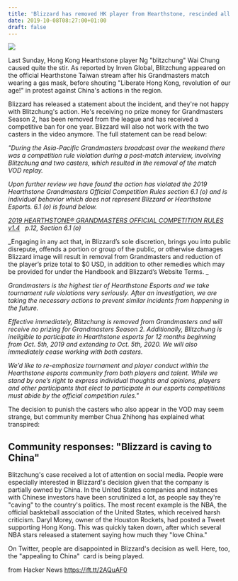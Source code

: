 ```yaml
---
title: 'Blizzard has removed HK player from Hearthstone, rescinded all his prize money'
date: 2019-10-08T08:27:00+01:00
draft: false
---
```


[![](https://static.invenglobal.com/upload/image/2019/10/07/i1570515843709806.jpeg)](https://static.invenglobal.com/upload/image/2019/10/07/i1570515843709806.jpeg)

Last Sunday, Hong Kong Hearthstone player Ng "blitzchung" Wai Chung caused quite the stir. As reported by Inven Global, Blitzchung appeared on the official Hearthstone Taiwan stream after his Grandmasters match wearing a gas mask, before shouting "Liberate Hong Kong, revolution of our age!" in protest against China's actions in the region.

Blizzard has released a statement about the incident, and they're not happy with Blitzchung's action. He's receiving no prize money for Grandmasters Season 2, has been removed from the league and has received a competitive ban for one year. Blizzard will also not work with the two casters in the video anymore. The full statement can be read below:

_"During the Asia-Pacific Grandmasters broadcast over the weekend there was a competition rule violation during a post-match interview, involving Blitzchung and two casters, which resulted in the removal of the match VOD replay._

_Upon further review we have found the action has violated the 2019 Hearthstone Grandmasters Official Competition Rules section 6.1 (o) and is individual behavior which does not represent Blizzard or Hearthstone Esports. 6.1 (o) is found below._

_[2019 HEARTHSTONE® GRANDMASTERS OFFICIAL COMPETITION RULES v1.4](https://bnetcmsus-a.akamaihd.net/cms/page_media/w4/W4NWIBHB74T31564507077190.pdf)   p.12, Section 6.1 (o)_

_Engaging in any act that, in Blizzard’s sole discretion, brings you into public disrepute, offends a portion or group of the public, or otherwise damages Blizzard image will result in removal from Grandmasters and reduction of the player’s prize total to $0 USD, in addition to other remedies which may be provided for under the Handbook and Blizzard’s Website Terms. _

_Grandmasters is the highest tier of Hearthstone Esports and we take tournament rule violations very seriously. After an investigation, we are taking the necessary actions to prevent similar incidents from happening in the future._

_Effective immediately, Blitzchung is removed from Grandmasters and will receive no prizing for Grandmasters Season 2. Additionally, Blitzchung is ineligible to participate in Hearthstone esports for 12 months beginning from Oct. 5th, 2019 and extending to Oct. 5th, 2020. We will also immediately cease working with both casters._

_We’d like to re-emphasize tournament and player conduct within the Hearthstone esports community from both players and talent. While we stand by one’s right to express individual thoughts and opinions, players and other participants that elect to participate in our esports competitions must abide by the official competition rules."_

The decision to punish the casters who also appear in the VOD may seem strange, but community member Chua Zhihong has explained what transpired:

Community responses: "Blizzard is caving to China"
--------------------------------------------------

Blitzchung's case received a lot of attention on social media. People were especially interested in Blizzard's decision given that the company is partially owned by China. In the United States companies and instances with Chinese investors have been scrutinized a lot, as people say they're "caving" to the country's politics. The most recent example is the NBA, the official baskteball association of the United States, which received harsh criticism. Daryl Morey, owner of the Houston Rockets, had posted a Tweet supporting Hong Kong. This was quickly taken down, after which several NBA stars released a statement saying how much they "love China."

On Twitter, people are disappointed in Blizzard's decision as well. Here, too, the "appealing to China"  card is being played.

  
  
from Hacker News https://ift.tt/2AQuAF0
